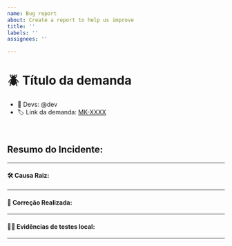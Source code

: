```yaml
---
name: Bug report
about: Create a report to help us improve
title: ''
labels: ''
assignees: ''

---
```


# **:beetle: Título da demanda**

- :zombie: Devs: @dev
- :label: Link da demanda: [MK-XXXX](https://mercafacil.atlassian.net/browse/MK-XXXX)

<br />

## **Resumo do Incidente:**
---

#### **:hammer_and_wrench: Causa Raiz:**
---

#### **:wrench: Correção Realizada:**
---

#### **:mechanic: Evidências de testes local:**

---
